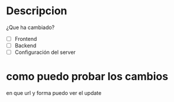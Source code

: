 # Descripcion 
¿Que ha cambiado?
- [ ] Frontend
- [ ] Backend
- [ ] Configuración del server

# como puedo probar los cambios
en que url y forma puedo ver el update
